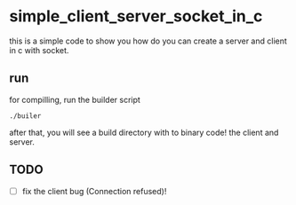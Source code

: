 # simple_client_server_socket_in_c

this is a simple code to show you how do you can create a server and client in c with socket.

## run

for compilling, run the builder script

``` ./builer ```

after that, you will see a build directory with to binary code! the client and server.

## TODO

- [ ] fix the client bug (Connection refused)! 
